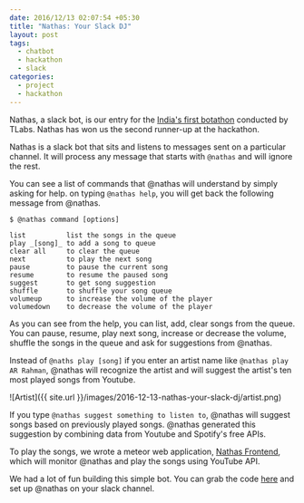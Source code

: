 ```yaml
---
date: 2016/12/13 02:07:54 +05:30
title: "Nathas: Your Slack DJ"
layout: post
tags:
  - chatbot
  - hackathon
  - slack
categories:
  - project
  - hackathon
---
```


Nathas, a slack bot, is our entry for the [India's first botathon](http://tlabs.in/event/indias-first-botathon/) conducted by TLabs. Nathas has won us the second runner-up at the hackathon.

Nathas is a slack bot that sits and listens to messages sent on a particular channel. It will process any message that starts with `@nathas` and will ignore the rest.

You can see a list of commands that @nathas will understand by simply asking for help. on typing `@nathas help`, you will get back the following message from @nathas.

```
$ @nathas command [options]

list          list the songs in the queue
play _[song]_ to add a song to queue
clear all     to clear the queue
next          to play the next song
pause         to pause the current song
resume        to resume the paused song
suggest       to get song suggestion
shuffle       to shuffle your song queue
volumeup      to increase the volume of the player
volumedown    to decrease the volume of the player
```

As you can see from the help, you can list, add, clear songs from the queue. You can pause, resume, play next song, increase or decrease the volume, shuffle the songs in the queue and ask for suggestions from @nathas.

Instead of `@naths play [song]` if you enter an artist name like `@nathas play AR Rahman`, @nathas will recognize the artist and will suggest the artist's ten most played songs from Youtube.

![Artist]({{ site.url }}/images/2016-12-13-nathas-your-slack-dj/artist.png)

If you type `@nathas suggest something to listen to`, @nathas will suggest songs based on previously played songs. @nathas generated this suggestion by combining data from Youtube and Spotify's free APIs.

To play the songs, we wrote a meteor web application, [Nathas Frontend](https://github.com/TeamSven/nathas-frontend), which will monitor @nathas and play the songs using YouTube API.

We had a lot of fun building this simple bot. You can grab the code [here](https://github.com/TeamSven/nathas) and set up @nathas on your slack channel.
